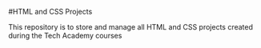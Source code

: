 #HTML and CSS Projects

This repository is to store and manage all HTML and CSS projects created during the Tech Academy courses
